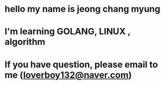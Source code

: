 # hello my name is jeong chang myung 
# I'm learning GOLANG, LINUX , algorithm 
# If you have question, please email to me (loverboy132@naver.com)
